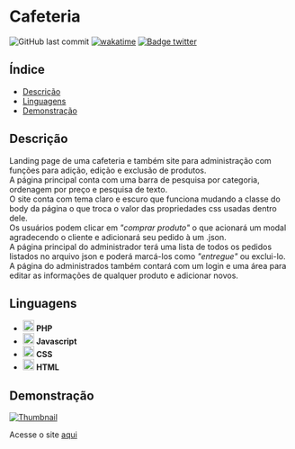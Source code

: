 # Cafeteria

![GitHub last commit](https://img.shields.io/github/last-commit/aaneleh/cafeteria)
[![wakatime](https://wakatime.com/badge/user/63a62ebf-02b8-40ab-b01b-99f672dace05/project/685d2d2e-7ebc-41d6-aa4a-418d584b6871.svg)](https://wakatime.com/badge/user/63a62ebf-02b8-40ab-b01b-99f672dace05/project/685d2d2e-7ebc-41d6-aa4a-418d584b6871)
[![Badge twitter](https://img.shields.io/twitter/follow/helena_kurzzz)](https://twitter.com/helena_kurzzz)

## Índice

* [Descrição](#descrição)
* [Linguagens](#linguagens)
* [Demonstração](#demonstração)

## Descrição

Landing page de uma cafeteria e também site para administração com funções para adição, edição e exclusão de produtos.  
A página principal conta com uma barra de pesquisa por categoria, ordenagem por preço e pesquisa de texto.  
O site conta com tema claro e escuro que funciona mudando a classe do body da página o que troca o valor das propriedades css usadas dentro dele.  
Os usuários podem clicar em _"comprar produto"_ o que acionará um modal agradecendo o cliente e adicionará seu pedido à um .json.  
A página principal do administrador terá uma lista de todos os pedidos listados no arquivo json e poderá marcá-los como _"entregue"_ ou exclui-lo.  
A página do administrados também contará com um login e uma área para editar as informações de qualquer produto e adicionar novos.  

## Linguagens

- <img src="https://cdn.jsdelivr.net/gh/devicons/devicon/icons/php/php-plain.svg"  width="20px" height="auto" /> **PHP**
- <img src="https://cdn.jsdelivr.net/gh/devicons/devicon/icons/javascript/javascript-original.svg"  width="20px" height="auto" /> **Javascript**
- <img src="https://cdn.jsdelivr.net/gh/devicons/devicon/icons/css3/css3-original.svg"  width="20px" height="auto" /> **CSS**
- <img src="https://cdn.jsdelivr.net/gh/devicons/devicon/icons/html5/html5-original.svg"  width="20px" height="auto" /> **HTML**

## Demonstração

[![Thumbnail](https://img.youtube.com/vi/kvAO3IbmsXs/0.jpg)](https://youtu.be/kvAO3IbmsXs)
  
Acesse o site [aqui](https://aaneleh.github.io/neon-lights/)
